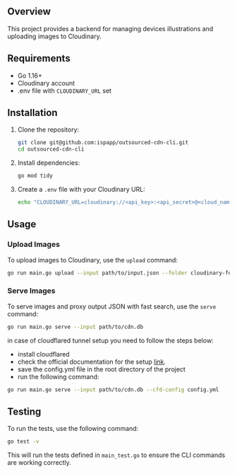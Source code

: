 ## Overview

This project provides a backend for managing devices illustrations and uploading images to Cloudinary.

## Requirements

- Go 1.16+
- Cloudinary account
- .env file with `CLOUDINARY_URL` set

## Installation

1. Clone the repository:
    ```sh
    git clone git@github.com:ispapp/outsourced-cdn-cli.git
    cd outsourced-cdn-cli
    ```

2. Install dependencies:
    ```sh
    go mod tidy
    ```

3. Create a `.env` file with your Cloudinary URL:
    ```sh
    echo "CLOUDINARY_URL=cloudinary://<api_key>:<api_secret>@<cloud_name>" > .env
    ```

## Usage

### Upload Images

To upload images to Cloudinary, use the `upload` command:
```sh
go run main.go upload --input path/to/input.json --folder cloudinary-folder --output path/to/cdn.db --env
```

### Serve Images

To serve images and proxy output JSON with fast search, use the `serve` command:
```sh
go run main.go serve --input path/to/cdn.db 
```

in case of cloudflared tunnel setup you need to follow the steps below:
-  install cloudflared
-  check the official documentation for the setup [link](https://developers.cloudflare.com/cloudflare-one/connections/connect-networks/get-started/create-local-tunnel/).
- save the config.yml file in the root directory of the project
- run the following command:
```sh
go run main.go serve --input path/to/cdn.db --cfd-config config.yml
```

## Testing

To run the tests, use the following command:
```sh
go test -v
```

This will run the tests defined in `main_test.go` to ensure the CLI commands are working correctly.
```
